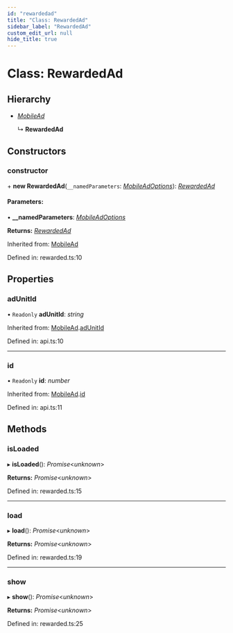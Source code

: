 ```yaml
---
id: "rewardedad"
title: "Class: RewardedAd"
sidebar_label: "RewardedAd"
custom_edit_url: null
hide_title: true
---
```


# Class: RewardedAd

## Hierarchy

* [*MobileAd*](mobilead.md)

  ↳ **RewardedAd**

## Constructors

### constructor

\+ **new RewardedAd**(`__namedParameters`: [*MobileAdOptions*](../index.md#mobileadoptions)): [*RewardedAd*](rewardedad.md)

#### Parameters:

• **__namedParameters**: [*MobileAdOptions*](../index.md#mobileadoptions)

**Returns:** [*RewardedAd*](rewardedad.md)

Inherited from: [MobileAd](mobilead.md)

Defined in: rewarded.ts:10

## Properties

### adUnitId

• `Readonly` **adUnitId**: *string*

Inherited from: [MobileAd](mobilead.md).[adUnitId](mobilead.md#adunitid)

Defined in: api.ts:10

___

### id

• `Readonly` **id**: *number*

Inherited from: [MobileAd](mobilead.md).[id](mobilead.md#id)

Defined in: api.ts:11

## Methods

### isLoaded

▸ **isLoaded**(): *Promise*<*unknown*\>

**Returns:** *Promise*<*unknown*\>

Defined in: rewarded.ts:15

___

### load

▸ **load**(): *Promise*<*unknown*\>

**Returns:** *Promise*<*unknown*\>

Defined in: rewarded.ts:19

___

### show

▸ **show**(): *Promise*<*unknown*\>

**Returns:** *Promise*<*unknown*\>

Defined in: rewarded.ts:25
